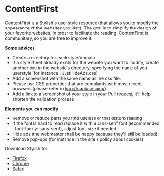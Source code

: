 ContentFirst
============

ContentFirst is a Stylish's user style resource (that allows you to modify the appearance of the websites you visit). The goal is to simplify the design of your favorite websites, in order to facilitate the reading.
ContentFirst is communitary, so you are free to improve it.

**Some advices**

*   Create a directory for each style/domain
*   If a style sheet already exists for the website you want to modify, create another one in the website's directory, specifying the name of you userstyle (for instance : JustHideAds.css)
*   Add a screenshot with the same name as the css file.
*   Please use CSS properties that are compliants with most recent browsers (please refer to http://caniuse.com/)
*   Add a link to a screenshot of your style in your Pull request, it'll help shorten the validation process

**Elements you can modify**

*   Remove or reduce parts you find useless or that disturb reading
*   If the font is hard to read replace it with a sans-serif font (recommended : font-family: sans-serif), adjust font-size if needed
*   Hide ads (the webmaster shall be happy because they'll still be loaded)
*   Remove pop-ups (for instance in the site's policy about cookies)

Download Stylish for: 

*   [Firefox](https://addons.mozilla.org/en-US/firefox/addon/stylish/)
*   [Chrome](https://chrome.google.com/webstore/detail/stylish/fjnbnpbmkenffdnngjfgmeleoegfcffe)
*   [Safari](http://sobolev.us/stylish/)